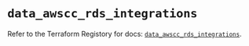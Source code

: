# `data_awscc_rds_integrations`

Refer to the Terraform Registory for docs: [`data_awscc_rds_integrations`](https://registry.terraform.io/providers/hashicorp/awscc/0.70.0/docs/data-sources/rds_integrations).
